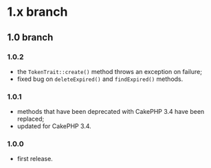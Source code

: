 # 1.x branch
## 1.0 branch
### 1.0.2
* the `TokenTrait::create()` method throws an exception on failure;
* fixed bug on `deleteExpired()` and `findExpired()` methods.

### 1.0.1
* methods that have been deprecated with CakePHP 3.4 have been replaced;
* updated for CakePHP 3.4.

### 1.0.0
* first release.